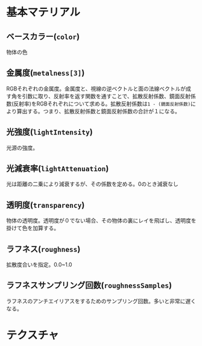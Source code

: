 

# 基本マテリアル
## ベースカラー(`color`)

物体の色

## 金属度(`metalness[3]`)
RGBそれぞれの金属度。金属度と、視線の逆ベクトルと面の法線ベクトルが成す角を引数に取り、反射率を返す関数を通すことで、拡散反射係数、鏡面反射係数(反射率)をRGBそれぞれについて求める。拡散反射係数は`1 - (鏡面反射係数)`により算出する。つまり、拡散反射係数と鏡面反射係数の合計が１になる。

## 光強度(`lightIntensity`)

光源の強度。

## 光減衰率(`lightAttenuation`)

光は距離の二乗により減衰するが、その係数を定める。0のとき減衰なし

## 透明度(`transparency`)

物体の透明度。透明度が０でない場合、その物体の裏にレイを飛ばし、透明度を掛けて色を加算する。

## ラフネス(`roughness`)

拡散度合いを指定。0.0~1.0

## ラフネスサンプリング回数(`roughnessSamples`)

ラフネスのアンチエイリアスをするためのサンプリング回数。多いと非常に遅くなる。

# テクスチャ
